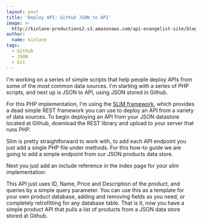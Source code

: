 ```yaml
---
layout: post
title: 'Deploy API: Github JSON to API'
image: >-
  http://kinlane-productions2.s3.amazonaws.com/api-evangelist-site/blog/bw-github.jpg
author:
  name: kinlane
tags:
  - Github
  - JSON
  - Git
---
```

I'm working on a series of simple scripts that help people deploy APIs from some of the most common data sources. I'm starting with a series of PHP scripts, and next up is JSON to API, using JSON stored in Github.

For this PHP implementation, I'm using the [SLIM framework](http://www.slimframework.com/), which provides a dead simple REST framework you can use to deploy an API from a variety of data sources. To begin deploying an API from your JSON datastore located at Github, download the REST library and upload to your server that runs PHP.

Slim is pretty straightforward to work with, to add each API endpoint you just add a single PHP file under methods. For this how-to guide we are going to add a simple endpoint from our JSON products data store.

Next you just add an include reference in the index page for your slim implementation:

This API just uses ID, Name, Price and Description of the product, and queries by a simple query parameter. You can use this as a template for your own product database, adding and removing fields as you need, or completely retrofitting for any database table. That is it, now you have a simple product API that pulls a list of products from a JSON data store stored at Github.